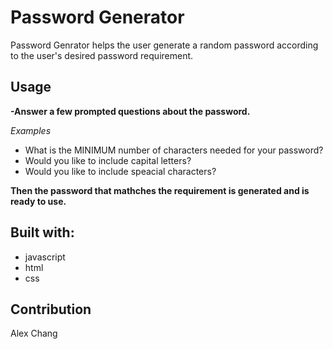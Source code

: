 # Password Generator

Password Genrator helps the user generate a random password according to the user's desired password requirement.

## Usage

**-Answer a few prompted questions about the password.**

*Examples*

* What is the MINIMUM number of characters needed for your password?
* Would you like to include capital letters?
* Would you like to include speacial characters?

**Then the password that mathches the requirement is generated and is ready to use.**

## Built with:

* javascript
* html
* css

## Contribution

Alex Chang
